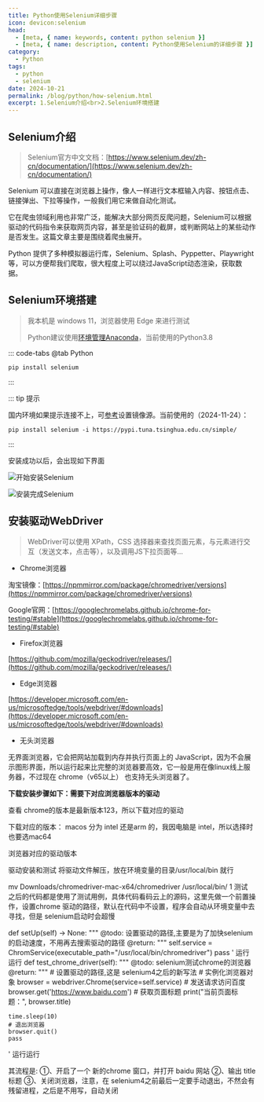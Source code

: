 ```yaml
---
title: Python使用Selenium详细步骤
icon: devicon:selenium
head:
  - [meta, { name: keywords, content: python selenium }]
  - [meta, { name: description, content: Python使用Selenium的详细步骤 }]
category:
  - Python
tags:
  - python
  - selenium
date: 2024-10-21
permalink: /blog/python/how-selenium.html
excerpt: 1.Selenium介绍<br>2.Selenium环境搭建
---
```


## Selenium介绍

> Selenium官方中文文档：[https://www.selenium.dev/zh-cn/documentation/](https://www.selenium.dev/zh-cn/documentation/)

Selenium 可以直接在浏览器上操作，像人一样进行文本框输入内容、按钮点击、链接弹出、下拉等操作，一般我们用它来做自动化测试。

它在爬虫领域利用也非常广泛，能解决大部分网页反爬问题，Selenium可以根据驱动的代码指令来获取网页内容，甚至是验证码的截屏，或判断网站上的某些动作是否发生。这篇文章主要是围绕着爬虫展开。

Python 提供了多种模拟器运行库，Selenium、Splash、Pyppetter、Playwright 等，可以方便帮我们爬取，很大程度上可以绕过JavaScript动态渲染，获取数据。


## Selenium环境搭建 ##

> 我本机是 windows 11，浏览器使用 Edge 来进行测试
>
> Python建议使用[环境管理Anaconda](20241124-how-anaconda.md)，当前使用的Python3.8

::: code-tabs
@tab Python

```sh:no-line-numbers
pip install selenium
```

:::

::: tip 提示

国内环境如果提示连接不上，可[参考](20241124-set-mirror.md)设置镜像源。当前使用的（2024-11-24）： 

```sh:no-line-numbers
pip install selenium -i https://pypi.tuna.tsinghua.edu.cn/simple/
```

:::

安装成功以后，会出现如下界面

![开始安装Selenium](/images/python/selenium/01-install-start.png "开始安装Selenium")

![安装完成Selenium](/images/python/selenium/01-install-finish.png "安装完成Selenium")

## 安装驱动WebDriver ##

> WebDriver可以使用 XPath，CSS 选择器来查找页面元素，与元素进行交互（发送文本，点击等），以及调用JS下拉页面等...

- Chrome浏览器

淘宝镜像：[https://npmmirror.com/package/chromedriver/versions](https://npmmirror.com/package/chromedriver/versions)

Google官网：[https://googlechromelabs.github.io/chrome-for-testing/#stable](https://googlechromelabs.github.io/chrome-for-testing/#stable)

- Firefox浏览器

[https://github.com/mozilla/geckodriver/releases/](https://github.com/mozilla/geckodriver/releases/)

- Edge浏览器

[https://developer.microsoft.com/en-us/microsoftedge/tools/webdriver/#downloads](https://developer.microsoft.com/en-us/microsoftedge/tools/webdriver/#downloads)

- 无头浏览器

无界面浏览器，它会把网站加载到内存并执行页面上的 JavaScript，因为不会展示图形界面，所以运行起来比完整的浏览器要高效，它一般是用在像linux线上服务器，不过现在 chrome（v65以上） 也支持无头浏览器了。

**下载安装步骤如下：需要下对应浏览器版本的驱动**

查看 chrome的版本是最新版本123，所以下载对应的驱动


下载对应的版本：
macos 分为 intel 还是arm 的，我因电脑是 intel，所以选择时也要选mac64

浏览器对应的驱动版本


驱动安装和测试
将驱动文件解压，放在环境变量的目录/usr/local/bin 就行

mv Downloads/chromedriver-mac-x64/chromedriver /usr/local/bin/
1
测试
之后的代码都是使用了测试用例，具体代码看码云上的源码，这里先做一个前置操作，设置chrome 驱动的路径，默认在代码中不设置，程序会自动从环境变量中去寻找，但是 selenium启动时会超慢

def setUp(self) -> None:
    """
    @todo: 设置驱动的路径,主要是为了加快selenium的启动速度，不用再去搜索驱动的路径
    @return:
    """
    self.service = ChromService(executable_path="/usr/local/bin/chromedriver")
    pass
'
运行运行
def test_chrome_driver(self):
    """
    @todo: selenium测试chrome的浏览器
    @return:
    """
    # 设置驱动的路径,这是 selenium4之后的新写法
    # 实例化浏览器对象
    browser = webdriver.Chrome(service=self.service)
    # 发送请求访问百度
    browser.get('https://www.baidu.com')
    # 获取页面标题
    print("当前页面标题：", browser.title)

    time.sleep(10)
    # 退出浏览器
    browser.quit()
    pass
'
运行运行

其流程是:
①、开启了一个 新的chrome 窗口，并打开 baidu 网站
②、输出 title 标题
③、关闭浏览器，注意，在 selenium4之前最后一定要手动退出，不然会有残留进程，之后是不用写，自动关闭

